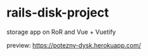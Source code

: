 # rails-disk-project

storage app on RoR and Vue + Vuetify

preview: https://potezny-dysk.herokuapp.com/
